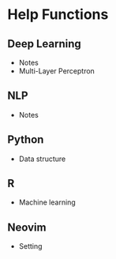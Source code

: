 # Help Functions
## Deep Learning
- Notes 
- Multi-Layer Perceptron

## NLP
- Notes


## Python
- Data structure


## R
- Machine learning


## Neovim
- Setting